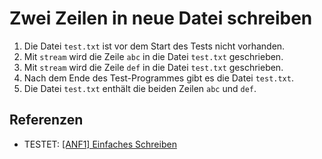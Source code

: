 # Zwei Zeilen in neue Datei schreiben

1. Die Datei `test.txt` ist vor dem Start des Tests nicht vorhanden.
2. Mit `stream` wird die Zeile `abc` in die Datei `test.txt` geschrieben.
3. Mit `stream` wird die Zeile `def` in die Datei `test.txt` geschrieben.
4. Nach dem Ende des Test-Programmes gibt es die Datei `test.txt`.
5. Die Datei `test.txt` enthält die beiden Zeilen `abc` und `def`.

## Referenzen

* TESTET: [[ANF1] Einfaches Schreiben](../anf/1.md)
